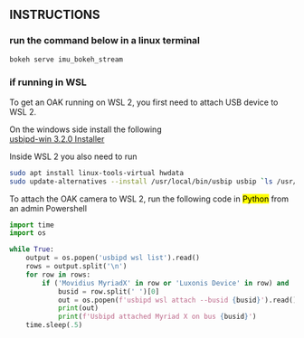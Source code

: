 ## INSTRUCTIONS
### run the command below in a linux terminal
``` sh
bokeh serve imu_bokeh_stream
```

### if running in WSL 

To get an OAK running on WSL 2, you first need to attach USB device to WSL 2. 

On the windows side install the following   
[usbipd-win 3.2.0 Installer](https://github.com/dorssel/usbipd-win/releases/download/v3.2.0/usbipd-win_3.2.0.msi)

Inside WSL 2 you also need to run 
``` sh
sudo apt install linux-tools-virtual hwdata
sudo update-alternatives --install /usr/local/bin/usbip usbip `ls /usr/lib/linux-tools/*/usbip | tail -n1` 20
```

To attach the OAK camera to WSL 2, run the following code in <mark>Python</mark> from an admin Powershell 
``` python
import time
import os

while True:
    output = os.popen('usbipd wsl list').read()
    rows = output.split('\n')
    for row in rows:
        if ('Movidius MyriadX' in row or 'Luxonis Device' in row) and 'Not attached' in row:
            busid = row.split(' ')[0]
            out = os.popen(f'usbipd wsl attach --busid {busid}').read()
            print(out)
            print(f'Usbipd attached Myriad X on bus {busid}')
    time.sleep(.5)

```
